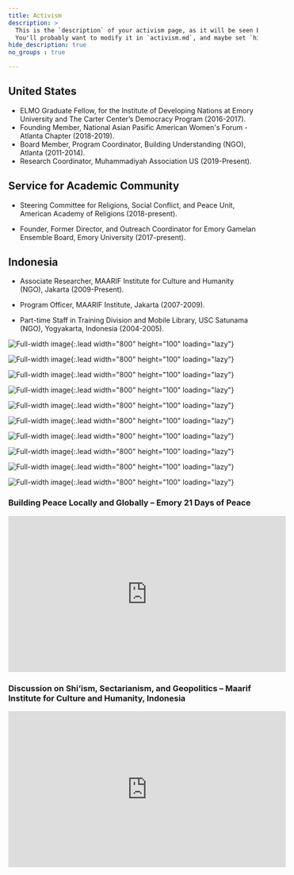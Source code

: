 ```yaml
---
title: Activism
description: >
  This is the `description` of your activism page, as it will be seen by search engines.
  You'll probably want to modify it in `activism.md`, and maybe set `hide_description` to `true` in the front matter.
hide_description: true
no_groups : true

---
```

## United States
 
- ELMO Graduate Fellow, for the Institute of Developing Nations at Emory University  and The Carter Center’s Democracy Program (2016-2017).
- Founding Member, National Asian Pasific American Women's Forum - Atlanta Chapter (2018-2019).
- Board Member, Program Coordinator, Building Understanding (NGO), Atlanta (2011-2014).
- Research Coordinator, Muhammadiyah Association US (2019-Present).
 

## Service for Academic Community
- Steering Committee for Religions, Social Conflict, and Peace Unit,
American Academy of Religions (2018-present).
 
- Founder, Former Director, and Outreach Coordinator for Emory Gamelan Ensemble Board, Emory University (2017-present).
 
 
 
## Indonesia 
- Associate Researcher, MAARIF Institute for Culture and Humanity (NGO), Jakarta (2009-Present).
 
- Program Officer, MAARIF Institute, Jakarta (2007-2009).
 
- Part-time Staff in Training Division and Mobile Library, USC Satunama (NGO), Yogyakarta, Indonesia (2004-2005).

![Full-width image](https://sarahmuwahidah.files.wordpress.com/2017/03/14444878_1214585105251020_2805503177160437773_o.jpg){:.lead width="800" height="100" loading="lazy"}

![Full-width image](https://sarahmuwahidah.files.wordpress.com/2017/02/screen-shot-2017-01-12-at-4-41-23-pm.png){:.lead width="800" height="100" loading="lazy"}

![Full-width image](https://sarahmuwahidah.files.wordpress.com/2017/02/screen-shot-2017-02-09-at-12-11-51-pm.png){:.lead width="800" height="100" loading="lazy"}

![Full-width image](https://sarahmuwahidah.files.wordpress.com/2017/02/screen-shot-2017-02-09-at-12-12-09-pm.png){:.lead width="800" height="100" loading="lazy"}

![Full-width image](https://sarahmuwahidah.files.wordpress.com/2017/02/screen-shot-2017-02-09-at-12-16-24-pm.png){:.lead width="800" height="100" loading="lazy"}

![Full-width image](https://sarahmuwahidah.files.wordpress.com/2017/02/screen-shot-2017-02-09-at-12-16-42-pm.png){:.lead width="800" height="100" loading="lazy"}

![Full-width image](https://sarahmuwahidah.files.wordpress.com/2017/02/screen-shot-2017-02-09-at-12-17-28-pm.png){:.lead width="800" height="100" loading="lazy"}

![Full-width image](https://sarahmuwahidah.files.wordpress.com/2017/02/screen-shot-2017-02-09-at-12-18-20-pm.png){:.lead width="800" height="100" loading="lazy"}

![Full-width image](https://sarahmuwahidah.files.wordpress.com/2017/02/screen-shot-2017-02-09-at-12-18-05-pm.png){:.lead width="800" height="100" loading="lazy"}

![Full-width image](https://sarahmuwahidah.files.wordpress.com/2017/02/419832_423116561059542_2007561875_n.jpg){:.lead width="800" height="100" loading="lazy"}


### Building Peace Locally and Globally – Emory 21 Days of Peace

<iframe width="560" height="315" src="https://www.youtube.com/embed/4zW7h1epvWQ" frameborder="0" allow="accelerometer; autoplay; clipboard-write; encrypted-media; gyroscope; picture-in-picture" allowfullscreen></iframe>

### Discussion on Shi’ism, Sectarianism, and Geopolitics – Maarif Institute for Culture and Humanity, Indonesia

<iframe width="560" height="315" src="https://www.youtube.com/embed/oHDqRbt8mgk" frameborder="0" allow="accelerometer; autoplay; clipboard-write; encrypted-media; gyroscope; picture-in-picture" allowfullscreen></iframe>